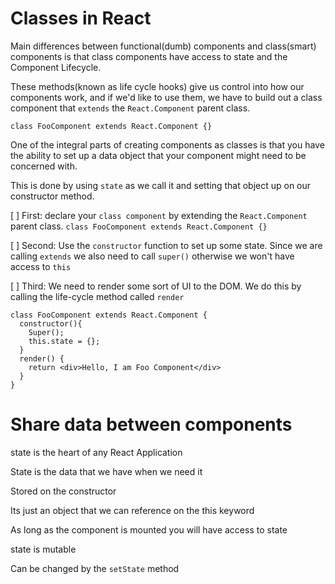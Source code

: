 # Classes in React
  Main differences between functional(dumb) components and class(smart) components is that class components have access to state and the Component Lifecycle.

  These methods(known as life cycle hooks) give us control into how our components work, and if we'd like to use them, we have to build out a class component that `extends` the `React.Component` parent class.

    class FooComponent extends React.Component {}

  One of the integral parts of creating components as classes is that you have the ability to set up a data object that your component might need to be concerned with.

  This is done by using `state` as we call it and setting that object up on our constructor method.

  [ ] First: declare your `class component` by extending the `React.Component` parent class. `class FooComponent extends React.Component {}`

  [ ] Second: Use the `constructor` function to set up some state. Since we are calling `extends` we also need to call `super()` otherwise we won't have access to `this`

  [ ] Third: We need to render some sort of UI to the DOM. We do this by calling the life-cycle method called `render`

    class FooComponent extends React.Component {
      constructor(){
        Super();
        this.state = {};
      }
      render() {
        return <div>Hello, I am Foo Component</div>
      }
    }

# Share data between components
  state is the heart of any React Application

  State is the data that we have when we need it

  Stored on the constructor

  Its just an object that we can reference on the this keyword

  As long as the component is mounted you will have access to state

  state is mutable

  Can be changed by the `setState` method